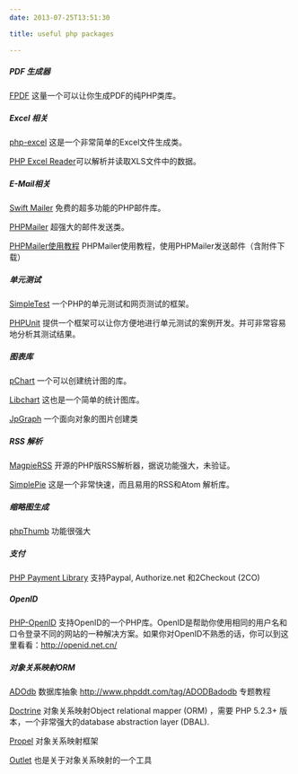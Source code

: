```yaml
---
date: 2013-07-25T13:51:30

title: useful php packages

---
```


##### PDF 生成器

[FPDF](http://www.fpdf.org) 这量一个可以让你生成PDF的纯PHP类库。

##### Excel 相关

[php-excel](http://code.google.com/p/php-excel) 这是一个非常简单的Excel文件生成类。

[PHP Excel Reader](http://code.google.com/p/php-excel-reader)可以解析并读取XLS文件中的数据。


##### E-Mail相关

[Swift Mailer](http://swiftmailer.org)  免费的超多功能的PHP邮件库。

[PHPMailer](http://phpmailer.codeworxtech.com) 超强大的邮件发送类。

[PHPMailer使用教程](http://www.phpddt.com/php/863.html) PHPMailer使用教程，使用PHPMailer发送邮件（含附件下载）

##### 单元测试
[SimpleTest](http://www.simpletest.org) 一个PHP的单元测试和网页测试的框架。

[PHPUnit](http://www.phpunit.de) 提供一个框架可以让你方便地进行单元测试的案例开发。并可非常容易地分析其测试结果。

##### 图表库

[pChart](http://pchart.sourceforge.net) 一个可以创建统计图的库。

[Libchart](http://naku.dohcrew.com/libchart/pages/introduction) 这也是一个简单的统计图库。

[JpGraph](http://www.aditus.nu/jpgraph) 一个面向对象的图片创建类

##### RSS 解析
[MagpieRSS](http://magpierss.sourceforge.net) 开源的PHP版RSS解析器，据说功能强大，未验证。

[SimplePie](http://simplepie.org) 这是一个非常快速，而且易用的RSS和Atom 解析库。

##### 缩略图生成

[phpThumb](http://phpthumb.sourceforge.net) 功能很强大

##### 支付

[PHP Payment Library](http://www.phpfour.com/blog/2009/02/php-payment-gateway-library-for-paypal-authorizenet-and-2checkout) 支持Paypal, Authorize.net 和2Checkout (2CO)

##### OpenID

[PHP-OpenID](http://www.openidenabled.com/php-openid) 支持OpenID的一个PHP库。OpenID是帮助你使用相同的用户名和口令登录不同的网站的一种解决方案。如果你对OpenID不熟悉的话，你可以到这里看看：<a href="http://openid.net.cn/">http://openid.net.cn/</a>

##### 对象关系映射ORM

[ADOdb](http://adodb.sourceforge.net) 数据库抽象
http://www.phpddt.com/tag/ADODBadodb  专题教程

[Doctrine](http://www.doctrine-project.org) 对象关系映射Object relational mapper (ORM) ，需要 PHP 5.2.3+ 版本，一个非常强大的database abstraction layer (DBAL).

[Propel](http://propel.phpdb.org/trac) 对象关系映射框架

[Outlet](http://www.outlet-orm.org/site) 也是关于对象关系映射的一个工具
